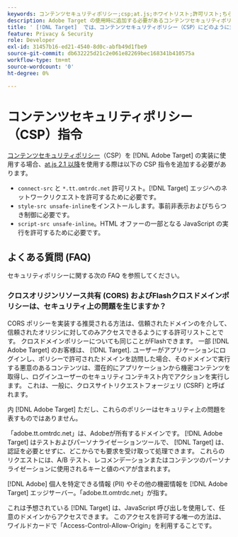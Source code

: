 ```yaml
---
keywords: コンテンツセキュリティポリシー;csp;at.js;ホワイトリスト;許可リスト;ちらつき;事前非表示;事前非表示;事前非表示
description: Adobe Target の使用時に追加する必要があるコンテンツセキュリティポリシー（CSP）指令について説明します。
title: ' [!DNL Target]  では、コンテンツセキュリティポリシー（CSP）にどのように対応しますか？'
feature: Privacy & Security
role: Developer
exl-id: 31457b16-ed21-4540-8d0c-abfb49d1fbe9
source-git-commit: db632225d21c2e061e82269bec168341b410575a
workflow-type: tm+mt
source-wordcount: '0'
ht-degree: 0%

---
```


# コンテンツセキュリティポリシー（CSP）指令

[コンテンツセキュリティポリシー](https://en.wikipedia.org/wiki/Content_Security_Policy)（CSP）を [!DNL Adobe Target] の実装に使用する場合、[at.js 2.1 以降](/help/main/c-implementing-target/c-implementing-target-for-client-side-web/target-atjs-versions.md)を使用する際は以下の CSP 指令を追加する必要があります。

* `connect-src` と `*.tt.omtrdc.net` 許可リスト。[!DNL Target] エッジへのネットワークリクエストを許可するために必要です。
* `style-src unsafe-inline`をインストールします。事前非表示およびちらつき制御に必要です。
* `script-src unsafe-inline`。HTML オファーの一部となる JavaScript の実行を許可するために必要です。

## よくある質問 (FAQ)

セキュリティポリシーに関する次の FAQ を参照してください。

### クロスオリジンリソース共有 (CORS) およびFlashクロスドメインポリシーは、セキュリティ上の問題を生じますか？

CORS ポリシーを実装する推奨される方法は、信頼されたドメインのを介して、信頼されたオリジンに対してのみアクセスできるようにする許可リストことです。 クロスドメインポリシーについても同じことがFlashできます。 一部 [!DNL Adobe Target] のお客様は、 [!DNL Target]. ユーザーがアプリケーションにログインし、ポリシーで許可されたドメインを訪問した場合、そのドメインで実行する悪意のあるコンテンツは、潜在的にアプリケーションから機密コンテンツを取得し、ログインユーザーのセキュリティコンテキスト内でアクションを実行します。 これは、一般に、クロスサイトリクエストフォージェリ (CSRF) と呼ばれます。

内 [!DNL Adobe Target] ただし、これらのポリシーはセキュリティ上の問題を表すものではありません。

「adobe.tt.omtrdc.net」は、Adobeが所有するドメインです。 [!DNL Adobe Target] はテストおよびパーソナライゼーションツールで、 [!DNL Target] は、認証を必要とせずに、どこからでも要求を受け取って処理できます。 これらのリクエストには、A/B テスト、レコメンデーションまたはコンテンツのパーソナライゼーションに使用されるキーと値のペアが含まれます。

[!DNL Adobe] 個人を特定できる情報 (PII) やその他の機密情報を [!DNL Adobe Target] エッジサーバー。「adobe.tt.omtrdc.net」が指す。

これは予想されている [!DNL Target] は、JavaScript 呼び出しを使用して、任意のドメインからアクセスできます。 このアクセスを許可する唯一の方法は、ワイルドカードで「Access-Control-Allow-Origin」を利用することです。
